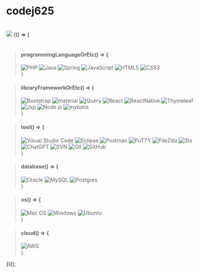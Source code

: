 # codej625
</br>
<img src="https://capsule-render.vercel.app/api?type=wave&color=auto&height=300&section=header&text=codej625%20&fontSize=90" />
(() => {
<br/><br/>

> #### programmingLanguageOrEtc() => {
> ![PHP](https://img.shields.io/badge/Php-FF6D37?style=for-the-badge&logo=php&logoColor=white)
> ![Java](https://img.shields.io/badge/java-%23ED8B10.svg?style=for-the-badge&logo=java&logoColor=white)
> ![Spring](https://img.shields.io/badge/spring-%236DB23F.svg?style=for-the-badge&logo=spring&logoColor=white)
> ![JavaScript](https://img.shields.io/badge/javascript-%23323330.svg?style=for-the-badge&logo=javascript&logoColor=%23F7DF1E)
> ![HTML5](https://img.shields.io/badge/html5-%23E34F25.svg?style=for-the-badge&logo=html5&logoColor=white)
> ![CSS3](https://img.shields.io/badge/css3-%231572B6.svg?style=for-the-badge&logo=css3&logoColor=white)<br/>
> }

> #### libraryFrameworkOrEtc() => {
> ![Bootstrap](https://img.shields.io/badge/bootstrap-%23563D7C.svg?style=for-the-badge&logo=bootstrap&logoColor=white)
> ![material](https://img.shields.io/badge/material-%23E34F25.svg?style=for-the-badge&logo=23E34F25&logoColor=white)
> ![jQuery](https://img.shields.io/badge/jquery-%230762AD.svg?style=for-the-badge&logo=jquery&logoColor=white)
> ![React](https://img.shields.io/badge/react-%2320232a.svg?style=for-the-badge&logo=react&logoColor=%2361DAFB)
> ![ReactNative](https://img.shields.io/badge/reactnative-%236DB23F.svg?style=for-the-badge&logo=react&logoColor=%2361DAFB)
> ![Thymeleaf](https://img.shields.io/badge/Thymeleaf-%23015C0F.svg?style=for-the-badge&logo=Thymeleaf&logoColor=white)
> ![Jsp](https://img.shields.io/badge/Jsp-%230762AD.svg?style=for-the-badge&logo=Jsp&logoColor=white)
> ![Node.js](https://img.shields.io/badge/Node.js-efefef.svg?style=for-the-badge&logo=Node.js&logoColor=black)
> ![mybatis](https://img.shields.io/badge/mybatis-236DB23F.svg?style=for-the-badge&logo=Node.js&logoColor=black)<br/>
> }

> #### tool() => {
> ![Visual Studio Code](https://img.shields.io/badge/Visual%20Studio%20Code-0078d7.svg?style=for-the-badge&logo=visual-studio-code&logoColor=white)
> ![Eclipse](https://img.shields.io/badge/Eclipse-FF6C27?style=for-the-badge&logo=eclipse&logoColor=white)
> ![Postman](https://img.shields.io/badge/Postman-dedede?style=for-the-badge&logo=postman&logoColor=white)
> ![PuTTY](https://img.shields.io/badge/PuTTY-EF6C37?style=for-the-badge&logo=putty&logoColor=white)
> ![FileZilla](https://img.shields.io/badge/FileZilla-%230762AD?style=for-the-badge&logo=FileZilla&logoColor=white)
> ![Sts](https://img.shields.io/badge/Sts-FF6C27?style=for-the-badge&logo=sts&logoColor=white)
> ![ChatGPT](https://img.shields.io/badge/ChatGPT-FF6C27?style=for-the-badge&logo=sts&logoColor=white)
> ![SVN](https://img.shields.io/badge/SVN-%230769AD?style=for-the-badge&logo=SVN&logoColor=white)
> ![Git](https://img.shields.io/badge/git-%223ED8B00.svg?style=for-the-badge&lt&logoColor=white)
> ![GitHub](https://img.shields.io/badge/github-%23121011.svg?style=for-the-badge&logo=github&logoColor=white)<br/>
> }

> #### database() => {
> ![Oracle](https://img.shields.io/badge/Oracle-F80000?style=for-the-badge&logo=oracle&logoColor=white)
> ![MySQL](https://img.shields.io/badge/mysql-%2300f.svg?style=for-the-badge&logo=mysql&logoColor=white)
> ![Postgres](https://img.shields.io/badge/postgres-%23316192.svg?style=for-the-badge&logo=postgresql&logoColor=white)<br/>
> }

> #### os() => {
> ![Mac OS](https://img.shields.io/badge/mac%20os-000000?style=for-the-badge&logo=macos&logoColor=F0F0F0)
> ![Windows](https://img.shields.io/badge/Windows-23563D7svgC?style=for-the-badge&logo=windows&logoColor=white)
> ![Ubuntu](https://img.shields.io/badge/Ubuntu-23015C?style=for-the-badge&logo=ubuntu&logoColor=white)<br/>
> }

> #### cloud() => {
> ![AWS](https://img.shields.io/badge/aws-efefef?style=for-the-badge&logo=aws&logoColor=white)<br/>
> }

})();
